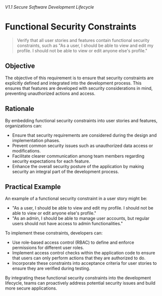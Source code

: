 *V1.1 Secure Software Development Lifecycle*

# Functional Security Constraints

> Verify that all user stories and features contain functional security constraints, such as "As a user, I should be able to view and edit my profile. I should not be able to view or edit anyone else's profile."

## Objective
The objective of this requirement is to ensure that security constraints are explicitly defined and integrated into the development process. This ensures that features are developed with security considerations in mind, preventing unauthorized actions and access.

## Rationale
By embedding functional security constraints into user stories and features, organizations can:
- Ensure that security requirements are considered during the design and implementation phases.
- Prevent common security issues such as unauthorized data access or modifications.
- Facilitate clearer communication among team members regarding security expectations for each feature.
- Enhance the overall security posture of the application by making security an integral part of the development process.

## Practical Example
An example of a functional security constraint in a user story might be:
- "As a user, I should be able to view and edit my profile. I should not be able to view or edit anyone else's profile."
- "As an admin, I should be able to manage user accounts, but regular users should not have access to admin functionalities."

To implement these constraints, developers can:
- Use role-based access control (RBAC) to define and enforce permissions for different user roles.
- Implement access control checks within the application code to ensure that users can only perform actions that they are authorized to do.
- Incorporate these constraints into acceptance criteria for user stories to ensure they are verified during testing.

By integrating these functional security constraints into the development lifecycle, teams can proactively address potential security issues and build more secure applications.
